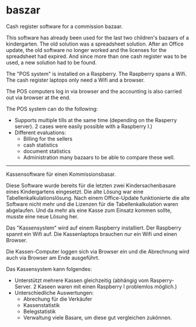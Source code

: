 # baszar
Cash register software for a commission bazaar. 

This software has already been used for the last two children's bazaars of a kindergarten. The old solution was a spreadsheet solution. 
After an Office update, the old software no longer worked and the licenses for the spreadsheet had expired. 
And since more than one cash register was to be used, a new solution had to be found. 

The "POS system" is installed on a Raspberry. The Raspberry spans a Wifi. The cash register laptops only need a Wifi and a browser.  

The POS computers log in via browser and the accounting is also carried out via browser at the end. 

The POS system can do the following: 
- Supports multiple tills at the same time (depending on the Rasperry server). 2 cases were easily possible with a Raspberry I.)  
- Different evaluations: 
   - Billing for the sellers
   - cash statistics
   - document statistics
   - Administration many bazaars to be able to compare these well. 

---
Kassensoftware für einen Kommissionsbasar. 

Diese Software wurde bereits für die letzten zwei Kindersachenbasare eines Kindergartens eingesetzt. Die alte Lösung war eine Tabellenkalkulationslösung. 
Nach einem Office-Update funktionierte die alte Software nicht mehr und die Lizenzen für die Tabellenkalkulation waren abgelaufen. 
Und da mehr als eine Kasse zum Einsatz kommen sollte, musste eine neue Lösung her. 

Das "Kassensystem" wird auf einem Raspberry installiert. Der Raspberry spannt ein Wifi auf. Die Kassenlaptops brauchen nur ein Wifi und einen Browser.  

Die Kassen-Computer loggen sich via Browser ein und die Abrechnung wird auch via Browser am Ende ausgeführt. 

Das Kassensystem kann folgendes: 
- Unterstützt mehrere Kassen gleichzeitig (abhängig vom Rasperry-Server. 2 Kaseen waren mit einen Raspberry I problemlos möglich.)  
- Unterschiedliche Auswertungen: 
   - Abrechung für die Verkäufer
   - Kassenstatistik
   - Belegstatistik
   - Verwaltung viele Basare, um diese gut vergleichen zukönnen. 



